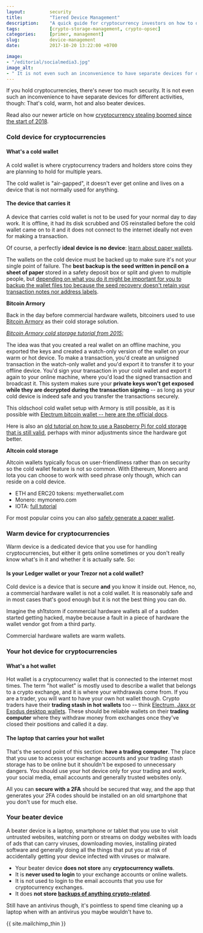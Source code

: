 ```yaml
---
layout:         security
title:          "Tiered Device Management"
description:    "A quick guide for cryptocurrency investors on how to do tiered devices right. It is not even such an inconvenience to have separate devices for different activities."
tags:           [crypto-storage-management, crypto-opsec]
categories:     [primer, management]
slug:           device-management
date:           2017-10-20 13:22:00 +0700

image:
- "/editorial/socialmedia3.jpg"
image_alt:
- " It is not even such an inconvenience to have separate devices for different activities."
---
```


If you hold cryptocurrencies, there's never too much security. It is not even such an inconvenience to have separate devices for different activities, though: That's cold, warm, hot and also beater devices.

Read also our newer article on how [cryptocurrency stealing boomed since the start of 2018](/security/malware).

### Cold device for cryptocurrencies

#### What's a cold wallet

A cold wallet is where cryptocurrency traders and holders store coins they are planning to hold for multiple years.

The cold wallet is "air-gapped", it doesn't ever get online and lives on a device that is not normally used for anything.

#### The device that carries it

A device that carries cold wallet is not to be used for your normal day to day work. It is offline, it had its disk scrubbed and OS reinstalled before the cold wallet came on to it and it does not connect to the internet ideally not even for making a transaction.

Of course, a perfectly **ideal device is no device**: [learn about paper wallets](https://www.altcointrading.net/security/backups#how-to-back-up-your-wallet-seed-digital).


The wallets on the cold device must be backed up to make sure it's not your single point of failure. The **best backup is the seed written in pencil on a sheet of paper** stored in a safety deposit box or split and given to multiple people, but [depending on what you do it might be important for you to backup the wallet files too because the seed recovery doesn't retain your transaction notes nor address labels](https://www.altcointrading.net/security/backups#hiding-wallets).

**Bitcoin Armory**

Back in the day before commercial hardware wallets, bitcoiners used to use [Bitcoin Armory](https://www.bitcoinarmory.com/cold-storage/) as their cold storage solution.

[*Bitcoin Armory cold storage tutorial from 2015:*](https://www.youtube.com/watch?v=tK85tvYkxHU)

<div class=" clearfix adfix">
<amp-youtube
       data-videoid="tK85tvYkxHU"
       layout="responsive"
       width="700" height="360"></amp-youtube>
</div>

The idea was that you created a real wallet on an offline machine, you exported the keys and created a watch-only version of the wallet on your warm or hot device. To make a transaction, you'd create an unsigned transaction in the watch-only wallet and you'd export it to transfer it to your offline device. You'd sign your transaction in your cold wallet and export it again to your online machine, where you'd load the signed transaction and broadcast it. This system makes sure your **private keys won't get exposed while they are decrypted during the transaction signing** -- as long as your cold device is indeed safe and you transfer the transactions securely.

This oldschool cold wallet setup with Armory is still possible, as it is possible with [Electrum bitcoin wallet -- here are the official docs](http://docs.electrum.org/en/latest/coldstorage.html).

Here is also an [old tutorial on how to use a Raspberry Pi for cold storage that is still valid](https://www.reddit.com/r/Bitcoin/comments/1rrxe5/howto_building_an_offline_cold_wallet_with_a/), perhaps with minor adjustments since the hardware got better.

**Altcoin cold storage**

Altcoin wallets typically focus on user-friendliness rather than on security so the cold wallet feature is not so common. With Ethereum, Monero and Iota you can choose to work with seed phrase only though, which can reside on a cold device.

* ETH and ERC20 tokens: myetherwallet.com
* Monero: mymonero.com
* IOTA: [full tutorial](https://www.altcointrading.net/security/iota)

For most popular coins you can also [safely generate a paper wallet](https://www.altcointrading.net/security/backups#how-to-back-up-your-wallet-seed-digital).

### Warm device for cryptocurrencies

Warm device is a dedicated device that you use for handling cryptocurrencies, but either it gets online sometimes or you don't really know what's in it and whether it is actually safe. So:

#### Is your Ledger wallet or your Trezor not a cold wallet?

Cold device is a device that is secure **and** you know it inside out. Hence, no, a commercial hardware wallet is not a cold wallet. It is reasonably safe and in most cases that's good enough but it is not the best thing you can do.

Imagine the sh1tstorm if commercial hardware wallets all of a sudden started getting hacked, maybe because a fault in a piece of hardware the wallet vendor got from a third party.

Commercial hardware wallets are warm wallets.

### Your hot device for cryptocurrencies

#### What's a hot wallet

Hot wallet is a cryptocurrency wallet that is connected to the internet most times. The term "hot wallet" is mostly used to describe a wallet that belongs to a crypto exchange, and it is where your withdrawals come from. If you are a trader, you will want to have your own hot wallet though. Crypto traders have their **trading stash in hot wallets** too -- think [Electrum, Jaxx or Exodus desktop wallets](https://www.altcointrading.net/altcoin-wallets/). These should be reliable wallets on their **trading computer** where they withdraw money from exchanges once they've closed their positions and called it a day.

#### The laptop that carries your hot wallet

That's the second point of this section: **have a trading computer**. The place that you use to access your exchange accounts and your trading stash storage has to be online but it shouldn't be exposed to unnecessary dangers. You should use your hot device only for your trading and work, your social media, email accounts and generally trusted websites only.

All you can **secure with a 2FA** should be secured that way, and the app that generates your 2FA codes should be installed on an old smartphone that you don't use for much else.


### Your beater device

A beater device is a laptop, smartphone or tablet that you use to visit untrusted websites, watching porn or streams on dodgy websites with loads of ads that can carry viruses, downloading movies, installing pirated software and generally doing all the things that put you at risk of accidentally getting your device infected with viruses or malware.

* Your beater device **does not store** any **cryptocurrency wallets**.
* It is **never used to login** to your exchange accounts or online wallets.
* It is not used to login to the email accounts that you use for cryptocurrency exchanges.
* It does **not store [backups of anything crypto-related](https://www.altcointrading.net/security/backups)**.

Still have an antivirus though, it's pointless to spend time cleaning up a laptop when with an antivirus you maybe wouldn't have to.

{{ site.mailchimp_thin }}
